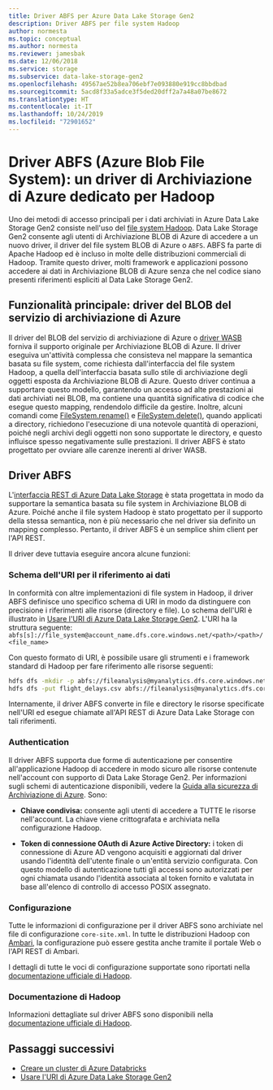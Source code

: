 ```yaml
---
title: Driver ABFS per Azure Data Lake Storage Gen2
description: Driver ABFS per file system Hadoop
author: normesta
ms.topic: conceptual
ms.author: normesta
ms.reviewer: jamesbak
ms.date: 12/06/2018
ms.service: storage
ms.subservice: data-lake-storage-gen2
ms.openlocfilehash: 49567ae52b8ea706ebf7e093880e919cc8bbdbad
ms.sourcegitcommit: 5acd8f33a5adce3f5ded20dff2a7a48a07be8672
ms.translationtype: HT
ms.contentlocale: it-IT
ms.lasthandoff: 10/24/2019
ms.locfileid: "72901652"
---
```

# <a name="the-azure-blob-filesystem-driver-abfs-a-dedicated-azure-storage-driver-for-hadoop"></a>Driver ABFS (Azure Blob File System): un driver di Archiviazione di Azure dedicato per Hadoop

Uno dei metodi di accesso principali per i dati archiviati in Azure Data Lake Storage Gen2 consiste nell'uso del [file system Hadoop](https://hadoop.apache.org/docs/current/hadoop-project-dist/hadoop-common/filesystem/index.html). Data Lake Storage Gen2 consente agli utenti di Archiviazione BLOB di Azure di accedere a un nuovo driver, il driver del file system BLOB di Azure o `ABFS`. ABFS fa parte di Apache Hadoop ed è incluso in molte delle distribuzioni commerciali di Hadoop. Tramite questo driver, molti framework e applicazioni possono accedere ai dati in Archiviazione BLOB di Azure senza che nel codice siano presenti riferimenti espliciti al Data Lake Storage Gen2. 

## <a name="prior-capability-the-windows-azure-storage-blob-driver"></a>Funzionalità principale: driver del BLOB del servizio di archiviazione di Azure

Il driver del BLOB del servizio di archiviazione di Azure o [driver WASB](https://hadoop.apache.org/docs/current/hadoop-azure/index.html) forniva il supporto originale per Archiviazione BLOB di Azure. Il driver eseguiva un'attività complessa che consisteva nel mappare la semantica basata su file system, come richiesta dall'interfaccia del file system Hadoop, a quella dell'interfaccia basata sullo stile di archiviazione degli oggetti esposta da Archiviazione BLOB di Azure. Questo driver continua a supportare questo modello, garantendo un accesso ad alte prestazioni ai dati archiviati nei BLOB, ma contiene una quantità significativa di codice che esegue questo mapping, rendendolo difficile da gestire. Inoltre, alcuni comandi come [FileSystem.rename()](https://hadoop.apache.org/docs/current/hadoop-project-dist/hadoop-common/filesystem/filesystem.html#boolean_renamePath_src_Path_d) e [FileSystem.delete()](https://hadoop.apache.org/docs/current/hadoop-project-dist/hadoop-common/filesystem/filesystem.html#boolean_deletePath_p_boolean_recursive), quando applicati a directory, richiedono l'esecuzione di una notevole quantità di operazioni, poiché negli archivi degli oggetti non sono supportate le directory, e questo influisce spesso negativamente sulle prestazioni. Il driver ABFS è stato progettato per ovviare alle carenze inerenti al driver WASB.

## <a name="the-azure-blob-file-system-driver"></a>Driver ABFS

L'[interfaccia REST di Azure Data Lake Storage](https://docs.microsoft.com/rest/api/storageservices/data-lake-storage-gen2) è stata progettata in modo da supportare la semantica basata su file system in Archiviazione BLOB di Azure. Poiché anche il file system Hadoop è stato progettato per il supporto della stessa semantica, non è più necessario che nel driver sia definito un mapping complesso. Pertanto, il driver ABFS è un semplice shim client per l'API REST.

Il driver deve tuttavia eseguire ancora alcune funzioni:

### <a name="uri-scheme-to-reference-data"></a>Schema dell'URI per il riferimento ai dati

In conformità con altre implementazioni di file system in Hadoop, il driver ABFS definisce uno specifico schema di URI in modo da distinguere con precisione i riferimenti alle risorse (directory e file). Lo schema dell'URI è illustrato in [Usare l'URI di Azure Data Lake Storage Gen2](./data-lake-storage-introduction-abfs-uri.md). L'URI ha la struttura seguente: `abfs[s]://file_system@account_name.dfs.core.windows.net/<path>/<path>/<file_name>`

Con questo formato di URI, è possibile usare gli strumenti e i framework standard di Hadoop per fare riferimento alle risorse seguenti:

```bash
hdfs dfs -mkdir -p abfs://fileanalysis@myanalytics.dfs.core.windows.net/tutorials/flightdelays/data 
hdfs dfs -put flight_delays.csv abfs://fileanalysis@myanalytics.dfs.core.windows.net/tutorials/flightdelays/data/ 
```

Internamente, il driver ABFS converte in file e directory le risorse specificate nell'URI ed esegue chiamate all'API REST di Azure Data Lake Storage con tali riferimenti.

### <a name="authentication"></a>Authentication

Il driver ABFS supporta due forme di autenticazione per consentire all'applicazione Hadoop di accedere in modo sicuro alle risorse contenute nell'account con supporto di Data Lake Storage Gen2. Per informazioni sugli schemi di autenticazione disponibili, vedere la [Guida alla sicurezza di Archiviazione di Azure](../common/storage-security-guide.md). Sono:

- **Chiave condivisa:** consente agli utenti di accedere a TUTTE le risorse nell'account. La chiave viene crittografata e archiviata nella configurazione Hadoop.

- **Token di connessione OAuth di Azure Active Directory:** i token di connessione di Azure AD vengono acquisiti e aggiornati dal driver usando l'identità dell'utente finale o un'entità servizio configurata. Con questo modello di autenticazione tutti gli accessi sono autorizzati per ogni chiamata usando l'identità associata al token fornito e valutata in base all'elenco di controllo di accesso POSIX assegnato.

### <a name="configuration"></a>Configurazione

Tutte le informazioni di configurazione per il driver ABFS sono archiviate nel file di configurazione <code>core-site.xml</code>. In tutte le distribuzioni Hadoop con [Ambari](https://ambari.apache.org/), la configurazione può essere gestita anche tramite il portale Web o l'API REST di Ambari.

I dettagli di tutte le voci di configurazione supportate sono riportati nella [documentazione ufficiale di Hadoop](https://hadoop.apache.org/docs/stable/hadoop-azure/abfs.html).

### <a name="hadoop-documentation"></a>Documentazione di Hadoop

Informazioni dettagliate sul driver ABFS sono disponibili nella [documentazione ufficiale di Hadoop](https://hadoop.apache.org/docs/stable/hadoop-azure/abfs.html).

## <a name="next-steps"></a>Passaggi successivi

- [Creare un cluster di Azure Databricks](./data-lake-storage-quickstart-create-databricks-account.md)
- [Usare l'URI di Azure Data Lake Storage Gen2](./data-lake-storage-introduction-abfs-uri.md)
